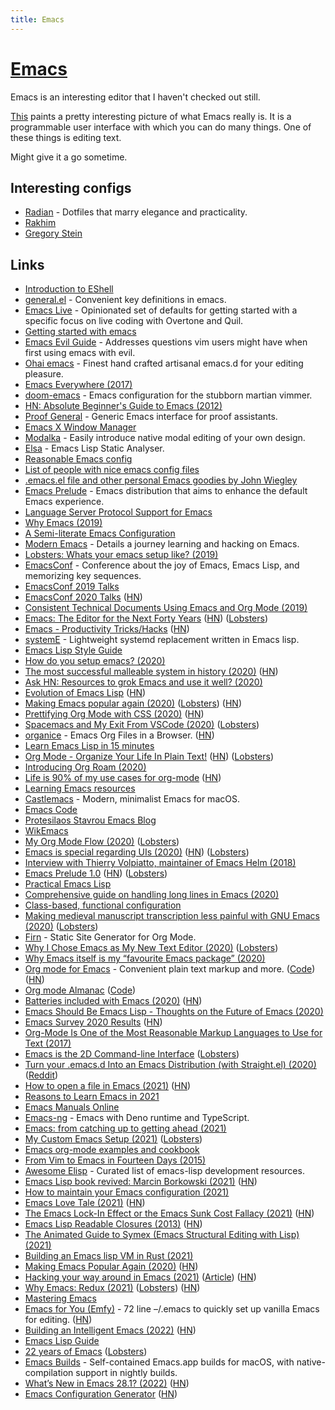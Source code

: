 ```yaml
---
title: Emacs
---
```


# [Emacs](https://www.gnu.org/software/emacs/)

Emacs is an interesting editor that I haven't checked out still.

[This](https://www.reddit.com/r/emacs/comments/74hetz/emacs_everywhere/) paints a pretty interesting picture of what Emacs really is. It is a programmable user interface with which you can do many things. One of these things is editing text.

Might give it a go sometime.

## Interesting configs

- [Radian](https://github.com/raxod502/radian) - Dotfiles that marry elegance and practicality.
- [Rakhim](https://github.com/freetonik/emacs-dotfiles)
- [Gregory Stein](https://github.com/gjstein/emacs.d)

## Links

- [Introduction to EShell](https://www.youtube.com/watch?v=RhYNu6i_uY4)
- [general.el](https://github.com/noctuid/general.el) - Convenient key definitions in emacs.
- [Emacs Live](https://github.com/overtone/emacs-live) - Opinionated set of defaults for getting started with a specific focus on live coding with Overtone and Quil.
- [Getting started with emacs](http://www.howardism.org/Technical/Emacs/emacs-getting-started.html)
- [Emacs Evil Guide](https://github.com/noctuid/evil-guide) - Addresses questions vim users might have when first using emacs with evil.
- [Ohai emacs](https://github.com/bodil/ohai-emacs) - Finest hand crafted artisanal emacs.d for your editing pleasure.
- [Emacs Everywhere (2017)](https://ambrevar.xyz/emacs-everywhere/)
- [doom-emacs](https://github.com/hlissner/doom-emacs) - Emacs configuration for the stubborn martian vimmer.
- [HN: Absolute Beginner's Guide to Emacs (2012)](https://news.ycombinator.com/item?id=18598544)
- [Proof General](https://github.com/ProofGeneral/PG) - Generic Emacs interface for proof assistants.
- [Emacs X Window Manager](https://github.com/ch11ng/exwm)
- [Modalka](https://github.com/mrkkrp/modalka) - Easily introduce native modal editing of your own design.
- [Elsa](https://github.com/emacs-elsa/Elsa) - Emacs Lisp Static Analyser.
- [Reasonable Emacs config](https://github.com/purcell/emacs.d)
- [List of people with nice emacs config files](https://github.com/caisah/emacs.dz)
- [.emacs.el file and other personal Emacs goodies by John Wiegley](https://github.com/jwiegley/dot-emacs)
- [Emacs Prelude](https://github.com/bbatsov/prelude) - Emacs distribution that aims to enhance the default Emacs experience.
- [Language Server Protocol Support for Emacs](https://github.com/emacs-lsp/lsp-mode)
- [Why Emacs (2019)](https://www.birkey.co/2019-08-04-why-emacs.html)
- [A Semi-literate Emacs Configuration](https://zge.us.to/emacs.d.html)
- [Modern Emacs](http://www.modernemacs.com/) - Details a journey learning and hacking on Emacs.
- [Lobsters: Whats your emacs setup like? (2019)](https://lobste.rs/s/754vk6/whats_your_emacs_setup_like)
- [EmacsConf](https://emacsconf.org/) - Conference about the joy of Emacs, Emacs Lisp, and memorizing key sequences.
- [EmacsConf 2019 Talks](https://lists.gnu.org/archive/html/emacsconf-discuss/2019-11/msg00002.html)
- [EmacsConf 2020 Talks](https://lists.gnu.org/archive/html/emacsconf-discuss/2020-12/msg00000.html) ([HN](https://news.ycombinator.com/item?id=25324311))
- [Consistent Technical Documents Using Emacs and Org Mode (2019)](https://www.youtube.com/watch?v=0g9BcZvQbXU)
- [Emacs: The Editor for the Next Forty Years](https://media.emacsconf.org/2019/26.html) ([HN](https://news.ycombinator.com/item?id=21638197)) ([Lobsters](https://lobste.rs/s/qzu97s/emacs_editor_for_next_forty_years))
- [Emacs - Productivity Tricks/Hacks](http://www.mycpu.org/emacs-productivity-setup/) ([HN](https://news.ycombinator.com/item?id=22129636))
- [systemE](https://github.com/a-schaefers/systemE) - Lightweight systemd replacement written in Emacs lisp.
- [Emacs Lisp Style Guide](https://github.com/bbatsov/emacs-lisp-style-guide)
- [How do you setup emacs? (2020)](https://lobste.rs/s/uv4xpv/how_do_you_setup_emacs)
- [The most successful malleable system in history (2020)](https://malleable.systems/blog/2020/04/01/the-most-successful-malleable-system-in-history/) ([HN](https://news.ycombinator.com/item?id=22875106))
- [Ask HN: Resources to grok Emacs and use it well? (2020)](https://news.ycombinator.com/item?id=22881808)
- [Evolution of Emacs Lisp](https://dl.acm.org/doi/10.1145/3386324) ([HN](https://news.ycombinator.com/item?id=23080417))
- [Making Emacs popular again (2020)](https://lwn.net/SubscriberLink/819452/1480c3a59d3d9093/) ([Lobsters](https://lobste.rs/s/ueqxbu/making_emacs_popular_again)) ([HN](https://news.ycombinator.com/item?id=23107123))
- [Prettifying Org Mode with CSS (2020)](https://sandyuraz.com/articles/orgmode-css/) ([HN](https://news.ycombinator.com/item?id=23130104))
- [Spacemacs and My Exit From VSCode (2020)](https://dev.to/zamhaq/spacemacs-and-my-exit-from-vscode-54o2) ([Lobsters](https://lobste.rs/s/zc0shz/spacemacs_my_exit_from_vscode))
- [organice](https://organice.200ok.ch/) - Emacs Org Files in a Browser. ([HN](https://news.ycombinator.com/item?id=23151902))
- [Learn Emacs Lisp in 15 minutes](https://bzg.fr/en/learn-emacs-lisp-in-15-minutes.html/)
- [Org Mode - Organize Your Life In Plain Text!](http://doc.norang.ca/org-mode.html) ([HN](https://news.ycombinator.com/item?id=23299993)) ([Lobsters](https://lobste.rs/s/e8tydo/org_mode_organize_your_life_plain_text))
- [Introducing Org Roam (2020)](https://blog.jethro.dev/posts/introducing_org_roam/)
- [Life is 90% of my use cases for org-mode](http://stormrider.io/ninety-pct.html) ([HN](https://news.ycombinator.com/item?id=23672473))
- [Learning Emacs resources](https://emacsredux.com/resources/)
- [Castlemacs](https://github.com/freetonik/castlemacs) - Modern, minimalist Emacs for macOS.
- [Emacs Code](https://github.com/emacs-mirror/emacs)
- [Protesilaos Stavrou Emacs Blog](https://protesilaos.com/)
- [WikEmacs](http://wikemacs.org/wiki/Main_Page)
- [My Org Mode Flow (2020)](https://christine.website/blog/org-mode-flow-2020-09-08) ([Lobsters](https://lobste.rs/s/dqexwp/my_org_mode_flow))
- [Emacs is special regarding UIs (2020)](https://lists.gnu.org/archive/html/emacs-devel/2020-09/msg00286.html) ([HN](https://news.ycombinator.com/item?id=24430108)) ([Lobsters](https://lobste.rs/s/yvmkmt/emacs_is_very_special_regarding_uis))
- [Interview with Thierry Volpiatto, maintainer of Emacs Helm (2018)](https://sachachua.com/blog/2018/09/interview-with-thierry-volpiatto/)
- [Emacs Prelude 1.0](https://emacsredux.com/blog/2020/09/15/emacs-prelude-1-0/) ([HN](https://news.ycombinator.com/item?id=24480448)) ([Lobsters](https://lobste.rs/s/egkt4n/emacs_prelude_1_0))
- [Practical Emacs Lisp](http://ergoemacs.org/emacs/elisp.html)
- [Comprehensive guide on handling long lines in Emacs (2020)](https://200ok.ch/posts/2020-09-29_comprehensive_guide_on_handling_long_lines_in_emacs.html)
- [Class-based, functional configuration](https://nyxt.atlas.engineer/article/class-based-functional-configuration.org)
- [Making medieval manuscript transcription less painful with GNU Emacs (2020)](https://josephrjohnson.georgetown.domains/posts/emacs-transcriptions/) ([Lobsters](https://lobste.rs/s/defzbh/making_medieval_manuscript))
- [Firn](https://github.com/theiceshelf/firn) - Static Site Generator for Org Mode.
- [Why I Chose Emacs as My New Text Editor (2020)](https://takeonrules.com/2020/10/18/why-i-chose-emacs-as-my-new-text-editor/) ([Lobsters](https://lobste.rs/s/4cgvyb/why_i_chose_emacs_as_my_new_text_editor))
- [Why Emacs itself is my “favourite Emacs package” (2020)](https://protesilaos.com/codelog/2020-10-21-emacs-favourite-package/)
- [Org mode for Emacs](https://orgmode.org/) - Convenient plain text markup and more. ([Code](https://github.com/bzg/org-mode)) ([HN](https://news.ycombinator.com/item?id=24903311))
- [Org mode Almanac](https://alphapapa.github.io/org-almanac/) ([Code](https://github.com/alphapapa/org-almanac))
- [Batteries included with Emacs (2020)](https://karthinks.com/software/batteries-included-with-emacs/) ([HN](https://news.ycombinator.com/item?id=29342176))
- [Emacs Should Be Emacs Lisp - Thoughts on the Future of Emacs (2020)](https://archive.fosdem.org/2020/schedule/event/emacsthoughts/)
- [Emacs Survey 2020 Results](https://emacssurvey.org/2020/) ([HN](https://news.ycombinator.com/item?id=25388353))
- [Org-Mode Is One of the Most Reasonable Markup Languages to Use for Text (2017)](https://karl-voit.at/2017/09/23/orgmode-as-markup-only/)
- [Emacs is the 2D Command-line Interface](http://hongchao.me/cli-and-emacs/) ([Lobsters](https://lobste.rs/s/iliflm/emacs_is_2d_command_line_interface))
- [Turn your .emacs.d Into an Emacs Distribution (with Straight.el) (2020)](https://countvajhula.com/2020/12/27/turn-your-emacs-d-into-an-emacs-distribution-with-straight-el/) ([Reddit](https://www.reddit.com/r/emacs/comments/kkzyht/turn_your_emacsd_into_an_emacs_distribution_with/))
- [How to open a file in Emacs (2021)](https://www.murilopereira.com/how-to-open-a-file-in-emacs/) ([HN](https://news.ycombinator.com/item?id=25622756))
- [Reasons to Learn Emacs in 2021](https://www.youtube.com/watch?v=bEfYm8sAaQg)
- [Emacs Manuals Online](https://www.gnu.org/software/emacs/manual/)
- [Emacs-ng](https://github.com/emacs-ng/emacs-ng) - Emacs with Deno runtime and TypeScript.
- [Emacs: from catching up to getting ahead (2021)](https://www.murilopereira.com/emacs-from-catching-up-to-getting-ahead/)
- [My Custom Emacs Setup (2021)](https://hristos.co/blog/my-custom-emacs-setup/) ([Lobsters](https://lobste.rs/s/olduw2/my_custom_emacs_setup))
- [Emacs org-mode examples and cookbook](http://ehneilsen.net/notebook/orgExamples/org-examples.html)
- [From Vim to Emacs in Fourteen Days (2015)](https://blog.aaronbieber.com/2015/05/24/from-vim-to-emacs-in-fourteen-days.html)
- [Awesome Elisp](https://github.com/p3r7/awesome-elisp) - Curated list of emacs-lisp development resources.
- [Emacs Lisp book revived: Marcin Borkowski (2021)](http://mbork.pl/2021-05-01_Emacs_Lisp_book_revived) ([HN](https://news.ycombinator.com/item?id=27005000))
- [How to maintain your Emacs configuration (2021)](https://en.liujiacai.net/2021/05/21/emacs-package/)
- [Emacs Love Tale (2021)](https://emacs.love/tales/emacs-love-tale-by-sdp.html) ([HN](https://news.ycombinator.com/item?id=27516073))
- [The Emacs Lock-In Effect or the Emacs Sunk Cost Fallacy (2021)](https://karl-voit.at/2021/07/23/emacs-lock-in/) ([HN](https://news.ycombinator.com/item?id=28091520))
- [Emacs Lisp Readable Closures (2013)](https://nullprogram.com/blog/2013/12/30/) ([HN](https://news.ycombinator.com/item?id=28862735))
- [The Animated Guide to Symex (Emacs Structural Editing with Lisp) (2021)](https://countvajhula.com/2021/09/25/the-animated-guide-to-symex/)
- [Building an Emacs lisp VM in Rust (2021)](https://coredumped.dev/2021/10/21/building-an-emacs-lisp-vm-in-rust/)
- [Making Emacs Popular Again (2020)](https://lwn.net/Articles/819452/) ([HN](https://news.ycombinator.com/item?id=29105032))
- [Hacking your way around in Emacs (2021)](https://leanpub.com/hacking-your-way-emacs/) ([Article](http://mbork.pl/2021-11-06_The_Emacs_Lisp_book_is_finished)) ([HN](https://news.ycombinator.com/item?id=29157859))
- [Why Emacs: Redux (2021)](https://batsov.com/articles/2021/11/16/why-emacs-redux/) ([Lobsters](https://lobste.rs/s/vugqbi/why_emacs_redux)) ([HN](https://news.ycombinator.com/item?id=29239452))
- [Mastering Emacs](https://www.masteringemacs.org/)
- [Emacs for You (Emfy)](https://github.com/susam/emfy) - 72 line –/.emacs to quickly set up vanilla Emacs for editing. ([HN](https://news.ycombinator.com/item?id=29726398))
- [Building an Intelligent Emacs (2022)](https://ianyepan.github.io/posts/emacs-ide/) ([HN](https://news.ycombinator.com/item?id=30308272))
- [Emacs Lisp Guide](https://github.com/chrisdone/elisp-guide)
- [22 years of Emacs](https://arjenwiersma.nl/writeups/emacs/22-years-of-emacs/) ([Lobsters](https://lobste.rs/s/zhwlfz/22_years_emacs))
- [Emacs Builds](https://github.com/jimeh/emacs-builds) - Self-contained Emacs.app builds for macOS, with native-compilation support in nightly builds.
- [What’s New in Emacs 28.1? (2022)](https://www.masteringemacs.org/article/whats-new-in-emacs-28-1) ([HN](https://news.ycombinator.com/item?id=30930816))
- [Emacs Configuration Generator](https://emacs.amodernist.com/) ([HN](https://news.ycombinator.com/item?id=31083515))